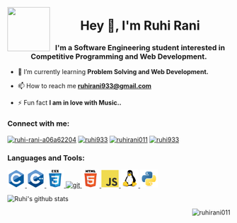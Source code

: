  <img align="left" width="96" height="100" src="https://media4.giphy.com/media/Cmr1OMJ2FN0B2/giphy.gif?cid=ecf05e47br8rp5ihlefhjvqzklwareabyc6ttr8iilnqv6s9&rid=giphy.gif&ct=g"><h1 align="center"> Hey 👋, I'm Ruhi Rani</h1>

<h3 align="center">I'm a Software Engineering student interested in Competitive Programming and Web Development.</h3>


- 🌱 I’m currently learning **Problem Solving and Web Development.**

- 📫 How to reach me **ruhirani933@gmail.com**

- ⚡ Fun fact **I am in love with Music..**

<h3 align="left">Connect with me:</h3>
<p align="left">
<a href="https://linkedin.com/in/ruhi-rani-a06a62204" target="blank"><img align="center" src="https://raw.githubusercontent.com/rahuldkjain/github-profile-readme-generator/master/src/images/icons/Social/linked-in-alt.svg" alt="ruhi-rani-a06a62204" height="30" width="40" /></a>
<a href="https://www.codechef.com/users/ruhi933" target="blank"><img align="center" src="https://cdn.jsdelivr.net/npm/simple-icons@3.1.0/icons/codechef.svg" alt="ruhi933" height="30" width="40" /></a>
<a href="https://www.hackerrank.com/ruhirani011" target="blank"><img align="center" src="https://raw.githubusercontent.com/rahuldkjain/github-profile-readme-generator/master/src/images/icons/Social/hackerrank.svg" alt="ruhirani011" height="30" width="40" /></a>
<a href="https://codeforces.com/profile/ruhi933" target="blank"><img align="center" src="https://cdn.jsdelivr.net/npm/simple-icons@3.0.1/icons/codeforces.svg" alt="ruhi933" height="30" width="40" /></a>
</p>

<h3 align="left">Languages and Tools:</h3>
<p align="left"> <a href="https://www.cprogramming.com/" target="_blank"> <img src="https://raw.githubusercontent.com/devicons/devicon/master/icons/c/c-original.svg" alt="c" width="40" height="40"/> </a> <a href="https://www.w3schools.com/cpp/" target="_blank"> <img src="https://raw.githubusercontent.com/devicons/devicon/master/icons/cplusplus/cplusplus-original.svg" alt="cplusplus" width="40" height="40"/> </a> <a href="https://www.w3schools.com/css/" target="_blank"> <img src="https://raw.githubusercontent.com/devicons/devicon/master/icons/css3/css3-original-wordmark.svg" alt="css3" width="40" height="40"/> </a> <a href="https://git-scm.com/" target="_blank"> <img src="https://www.vectorlogo.zone/logos/git-scm/git-scm-icon.svg" alt="git" width="40" height="40"/> </a> <a href="https://www.w3.org/html/" target="_blank"> <img src="https://raw.githubusercontent.com/devicons/devicon/master/icons/html5/html5-original-wordmark.svg" alt="html5" width="40" height="40"/> </a> <a href="https://developer.mozilla.org/en-US/docs/Web/JavaScript" target="_blank"> <img src="https://raw.githubusercontent.com/devicons/devicon/master/icons/javascript/javascript-original.svg" alt="javascript" width="40" height="40"/> </a> <a href="https://www.linux.org/" target="_blank"> <img src="https://raw.githubusercontent.com/devicons/devicon/master/icons/linux/linux-original.svg" alt="linux" width="40" height="40"/> </a> <a href="https://www.python.org" target="_blank"> <img src="https://raw.githubusercontent.com/devicons/devicon/master/icons/python/python-original.svg" alt="python" width="40" height="40"/> </a> </p>

![Ruhi's github stats](https://github-readme-stats.vercel.app/api?username=ruhirani011&count_private=true&theme=tokyonight&hide=contribs,prs)
</details>
<p align="right"> <img src="https://komarev.com/ghpvc/?username=ruhirani011&label=Profile%20views&color=0e75b6&style=flat" alt="ruhirani011" /> </p>

